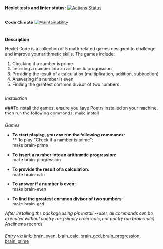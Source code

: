 # 
**Hexlet tests and linter status:**
[![Actions Status](https://github.com/lawyer-arch/python-project-49/actions/workflows/hexlet-check.yml/badge.svg)](https://github.com/lawyer-arch/python-project-49/actions)

##
**Code Climate**
[![Maintainability](https://api.codeclimate.com/v1/badges/8c4e05702f45473b807e/maintainability)](https://codeclimate.com/github/lawyer-arch/python-project-49/maintainability)


#
**Description**  

Hexlet Code is a collection of 5 math-related games designed to challenge and improve your arithmetic skills. The games include:

1. Checking if a number is prime
2. Inserting a number into an arithmetic progression
3. Providing the result of a calculation (multiplication, addition, subtraction)
4. Answering if a number is even
5. Finding the greatest common divisor of two numbers
##
*Installation*  

###To install the games, ensure you have Poetry installed on your machine, then run the following commands: make install

###
*Games*  

* __To start playing, you can run the following commands:__  
    ** To play "Check if a number is prime":  
        make brain-prime

* __To insert a number into an arithmetic progression:__  
        make brain-progression

* __To provide the result of a calculation:__  
        make brain-calc

* __To answer if a number is even:__  
        make brain-even

* __To find the greatest common divisor of two numbers:__  
        make brain-gcd

_After installing the package using pip install --user, all commands can be executed without poetry run (simply brain-calc, not poetry run brain-calc)._  
    Asciinema records

### 
*Entry via link:* [brain_even](https://asciinema.org/a/ujyQb9lh1AnuJx3OkTP1os05e), [brain_calc](https://asciinema.org/a/2tnprLRVIA0UWjDucFlVbdPYa), [brain_gcd]( https://asciinema.org/a/cT0ANeM7AlN2k7WYvntRqglwc), [brain_progression](https://asciinema.org/a/DUEsVYJU3vqpVswBXXbz3JTbs), [brain_prime](https://asciinema.org/a/eCTMlc7aPAu8idQOqR2t3kFUO)
